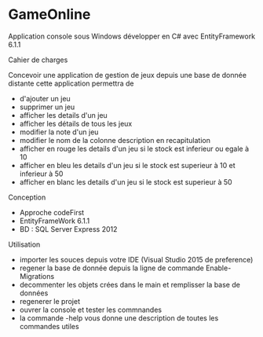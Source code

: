 # GameOnline
Application console sous Windows développer en C# avec EntityFramework 6.1.1


Cahier de charges

Concevoir une application de gestion de jeux depuis une base de donnée distante
cette application permettra de 
 - d'ajouter un jeu 
 - supprimer un jeu
 - afficher les details d'un jeu
 - afficher les détails de tous les jeux
 - modifier la note d'un jeu
 - modifier le nom de la colonne description en recapitulation
 - afficher en rouge les details d'un jeu si le stock est inferieur ou egale à 10
 - afficher en bleu les details d'un jeu si le stock est superieur à 10 et inferieur à 50
 - afficher en blanc les details d'un jeu si le stock est superieur à 50


Conception
 - Approche codeFirst
 - EntityFrameWork 6.1.1
 - BD : SQL Server Express 2012


Utilisation
 - importer les souces depuis votre IDE (Visual Studio 2015 de preference)
 - regener la base de donnée depuis la ligne de commande Enable-Migrations
 - decommenter les objets crées dans le main et remplisser la base de données
 - regenerer le projet 
 - ouvrer la console et tester les commnandes
 - la commande -help vous donne une description de toutes les commandes utiles
